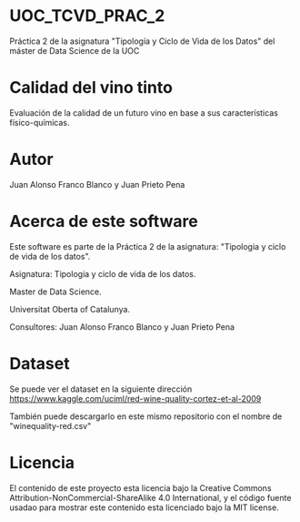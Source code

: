 # UOC_TCVD_PRAC_2
Práctica 2 de la asignatura "Tipología y Ciclo de Vida de los Datos" del máster de Data Science de la UOC


# Calidad del vino tinto
Evaluación de la calidad de un futuro vino en base a sus características físico-químicas.

# Autor
Juan Alonso Franco Blanco y Juan Prieto Pena

# Acerca de este software
Este software es parte de la Práctica 2 de la asignatura: "Tipologia y ciclo de vida de los datos".

Asignatura: Tipologia y ciclo de vida de los datos.

Master de Data Science.

Universitat Oberta of Catalunya.

Consultores: Juan Alonso Franco Blanco y Juan Prieto Pena


# Dataset
Se puede ver el dataset en la siguiente dirección https://www.kaggle.com/uciml/red-wine-quality-cortez-et-al-2009

También puede descargarlo en este mismo repositorio con el nombre de "winequality-red.csv"

# Licencia
El contenido de este proyecto esta licencia bajo la Creative Commons Attribution-NonCommercial-ShareAlike 4.0 International, y el código fuente usadao para mostrar este contenido esta licenciado bajo la MIT license.
